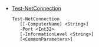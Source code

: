- [Test-NetConnection](https://docs.microsoft.com/ja-jp/powershell/module/nettcpip/test-netconnection?view=win10-ps)
   ```
   Test-NetConnection
      [[-ComputerName] <String>]
      -Port <Int32>
      [-InformationLevel <String>]
      [<CommonParameters>]
   ```
